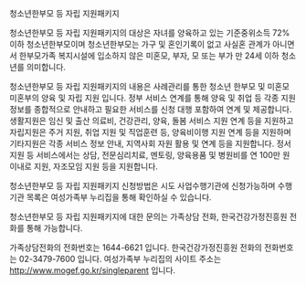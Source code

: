 청소년한부모 등 자립 지원패키지

청소년한부모 등 자립 지원패키지의 대상은 자녀를 양육하고 있는 기준중위소득 72% 이하 청소년한부모이며 청소년한부모는 가구 및 혼인기록이 없고 사실혼 관계가 아니면서 한부모가족 복지시설에 입소하지 않은 미혼모, 부자, 모 또는 부가 만 24세 이하 청소년를 의미합니다.

청소년한부모 등 자립 지원패키지의 내용은 사례관리를 통한 청소년 한부모 및 미혼모 미혼부의 양육 및 자립 지원 입니다.
정부 서비스 연계를 통해 양육 및 취업 등 각종 지원 정보를 종합적으로 안내하고 필요한 서비스를 신청 대행 포함하여 연계 및 제공합니다.
생활지원은 임신 및 출산 의료비, 건강관리, 양육, 돌봄 서비스 지원 연계 등을 지원하고 자립지원은 주거 지원, 취업 지원 및 직업훈련 등, 양육비이행 지원 연계 등을 지원하며 기타지원은 각종 서비스 정보 안내, 지역사회 자원 활용 및 연계 등을 지원합니다.
정서 지원 등 서비스에서는 상담, 전문심리치료, 멘토링, 양육용품 및 병원비를 연 100만 원 이내로 지원, 자조모임 지원 등을 지원합니다.

청소년한부모 등 자립 지원패키지 신청방법은 시도 사업수행기관에 신청가능하며 수행기관 목록은 여성가족부 누리집을 통해 확인하실 수 있습니다.

청소년한부모 등 자립 지원패키지에 대한 문의는 가족상담 전화, 한국건강가정진흥원 전화를 통해 가능합니다.

가족상담전화의 전화번호는 1644-6621 입니다.
한국건강가정진흥원 전화의 전화번호는 02-3479-7600 입니다. 
여성가족부 누리집의 사이트 주소는 http://www.mogef.go.kr/singleparent 입니다.
